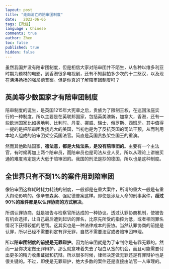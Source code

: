 ```yaml
---
layout: post
title: "走向消亡的陪审团制度"
date:   2022-06-05
tags: [政经]
language : Chinese
comments: true
author: Zhen
toc: false
published: true
hidden: false
---
```

虽然我国并没有陪审团制度，但是相信大家对陪审团并不陌生，从各种以维多利亚时期为题材的电影，到香港很多电视剧，还有不知翻拍多少次的十二怒汉，以及现在沸沸扬扬的强尼德普案。但是你真的了解陪审团制度吗？

## 英美等少数国家才有陪审团制度
陪审制度的诞生，是英国1215年大宪章之后，贵族为了限制王权，在巡回法庭实行的一种制度。所以主要是在英联邦国家，包括英美澳新，加拿大，香港，还有一些欧洲国家比如奥地利、比利时、丹麦、挪威、瑞士、俄罗斯、西班牙。其中值得一提的是把陪审团发扬光大的美国，当初也是为了反抗英国的司法干预，从而利用本地人组成的陪审团架空英国法官。简直是英国贵族架空国王的重演。

然而其他欧陆国家，**德法意，都是大陆法系，是没有陪审团的**。主要有一个主法官，有时候再加上两个陪审员，而陪审员也是司法从业人员，所以从理论上讲被买通的难度肯定是大大低于陪审团的。我国的刑法是抄的德国，所以也是这种制度。

## 全世界只有不到1%的案件用到陪审团
像陪审团这样耗时耗力耗钱的制度，一般都是在重大案件，所谓的重大一般是有重大舆论影响的。像辛普森案、强尼德普案这样。即使是涉及人命的刑事案件，**超过90%的案件都是以认罪协商的方式解决**。

所谓认罪协商，就是被告与检察官所达成的一种协议。透过认罪协商机制，使被告有机会选择，让自己最后遭到起诉的罪名，比原先所受的指控为低，或者相同罪名情况下获得较低的惩罚。这其实也是一种法律成本的妥协。当然认罪协商的前提是认罪，所以已经不需要判定有罪无罪，自然不需要法官或者陪审团审理。

所以**陪审团制度的前提是无罪辩护**。因为陪审团就是为了审判你是有罪无罪的。然而一旦你决定做无罪辩护，那么就意味着失去了坦白从宽的机会，而且可能需要付出更多的精力收集证据和抗辩。所以很多时候，律师决定做无罪还是有罪辩护也是很关键的。不过，即使是无罪辩护，绝大多数的案件还是直接由法官一人审理的。
<!--stackedit_data:
eyJoaXN0b3J5IjpbLTEyNjAzOTczMzIsMTE4ODcwMzY0OF19
-->